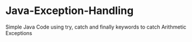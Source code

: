 # Java-Exception-Handling
Simple Java Code using try, catch and finally keywords to catch Arithmetic Exceptions
